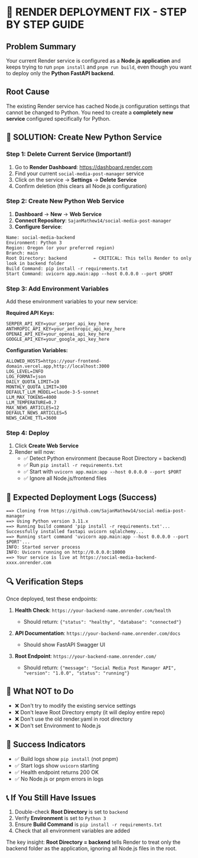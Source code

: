 # 🚨 RENDER DEPLOYMENT FIX - STEP BY STEP GUIDE

## Problem Summary
Your current Render service is configured as a **Node.js application** and keeps trying to run `pnpm install` and `pnpm run build`, even though you want to deploy only the **Python FastAPI backend**.

## Root Cause
The existing Render service has cached Node.js configuration settings that cannot be changed to Python. You need to create a **completely new service** configured specifically for Python.

## 🔧 SOLUTION: Create New Python Service

### Step 1: Delete Current Service (Important!)
1. Go to **Render Dashboard**: https://dashboard.render.com
2. Find your current `social-media-post-manager` service
3. Click on the service → **Settings** → **Delete Service**
4. Confirm deletion (this clears all Node.js configuration)

### Step 2: Create New Python Web Service
1. **Dashboard** → **New** → **Web Service**
2. **Connect Repository**: `SajanMathew14/social-media-post-manager`
3. **Configure Service**:

```
Name: social-media-backend
Environment: Python 3
Region: Oregon (or your preferred region)
Branch: main
Root Directory: backend          ← CRITICAL: This tells Render to only look in backend folder
Build Command: pip install -r requirements.txt
Start Command: uvicorn app.main:app --host 0.0.0.0 --port $PORT
```

### Step 3: Add Environment Variables
Add these environment variables to your new service:

**Required API Keys:**
```
SERPER_API_KEY=your_serper_api_key_here
ANTHROPIC_API_KEY=your_anthropic_api_key_here
OPENAI_API_KEY=your_openai_api_key_here
GOOGLE_API_KEY=your_google_api_key_here
```

**Configuration Variables:**
```
ALLOWED_HOSTS=https://your-frontend-domain.vercel.app,http://localhost:3000
LOG_LEVEL=INFO
LOG_FORMAT=json
DAILY_QUOTA_LIMIT=10
MONTHLY_QUOTA_LIMIT=300
DEFAULT_LLM_MODEL=claude-3-5-sonnet
LLM_MAX_TOKENS=4000
LLM_TEMPERATURE=0.7
MAX_NEWS_ARTICLES=12
DEFAULT_NEWS_ARTICLES=5
NEWS_CACHE_TTL=3600
```

### Step 4: Deploy
1. Click **Create Web Service**
2. Render will now:
   - ✅ Detect Python environment (because Root Directory = backend)
   - ✅ Run `pip install -r requirements.txt`
   - ✅ Start with `uvicorn app.main:app --host 0.0.0.0 --port $PORT`
   - ✅ Ignore all Node.js/frontend files

## 🎯 Expected Deployment Logs (Success)
```
==> Cloning from https://github.com/SajanMathew14/social-media-post-manager
==> Using Python version 3.11.x
==> Running build command 'pip install -r requirements.txt'...
Successfully installed fastapi uvicorn sqlalchemy...
==> Running start command 'uvicorn app.main:app --host 0.0.0.0 --port $PORT'...
INFO: Started server process
INFO: Uvicorn running on http://0.0.0.0:10000
==> Your service is live at https://social-media-backend-xxxx.onrender.com
```

## 🔍 Verification Steps
Once deployed, test these endpoints:

1. **Health Check**: `https://your-backend-name.onrender.com/health`
   - Should return: `{"status": "healthy", "database": "connected"}`

2. **API Documentation**: `https://your-backend-name.onrender.com/docs`
   - Should show FastAPI Swagger UI

3. **Root Endpoint**: `https://your-backend-name.onrender.com/`
   - Should return: `{"message": "Social Media Post Manager API", "version": "1.0.0", "status": "running"}`

## 🚫 What NOT to Do
- ❌ Don't try to modify the existing service settings
- ❌ Don't leave Root Directory empty (it will deploy entire repo)
- ❌ Don't use the old render.yaml in root directory
- ❌ Don't set Environment to Node.js

## 🎉 Success Indicators
- ✅ Build logs show `pip install` (not pnpm)
- ✅ Start logs show `uvicorn` starting
- ✅ Health endpoint returns 200 OK
- ✅ No Node.js or pnpm errors in logs

## 📞 If You Still Have Issues
1. Double-check **Root Directory** is set to `backend`
2. Verify **Environment** is set to `Python 3`
3. Ensure **Build Command** is `pip install -r requirements.txt`
4. Check that all environment variables are added

The key insight: **Root Directory = backend** tells Render to treat only the backend folder as the application, ignoring all Node.js files in the root.
